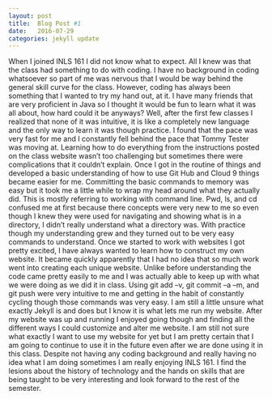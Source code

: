```yaml
---
layout: post
title:  Blog Post #1
date:   2016-07-29
categories: jekyll update
---
```



When I joined INLS 161 I did not know what to expect. All I knew was that the class had something to do with coding. I have no background in coding whatsoever so part of me was nervous that I would be way behind the general skill curve for the class. However, coding has always been something that I wanted to try my hand out, at it. I have many friends that are very proficient in Java so I thought it would be fun to learn what it was all about, how hard could it be anyways? Well, after the first few classes I realized that none of it was intuitive, it is like a completely new language and the only way to learn it was though practice. I found that the pace was very fast for me and I constantly fell behind the pace that Tommy Tester was moving at. Learning how to do everything from the instructions posted on the class website wasn’t too challenging but sometimes there were complications that it couldn’t explain. 
	Once I got in the routine of things and developed a basic understanding of how to use Git Hub and Cloud 9 things became easier for me. Committing the basic commands to memory was easy but it took me a little while to wrap my head around what they actually did.  This is mostly referring to working with command line. Pwd, ls, and cd confused me at first because there concepts were very new to me so even though I knew they were used for navigating and showing what is in a directory, I didn’t really understand what a directory was. With practice though my understanding grew and they turned out to be very easy commands to understand.
	Once we started to work with websites I got pretty excited, I have always wanted to learn how to construct my own website. It became quickly apparently that I had no idea that so much work went into creating each unique website. Unlike before understanding the code came pretty easily to me and I was actually able to keep up with what we were doing as we did it in class. Using git add –v, git commit –a –m, and git push were very intuitive to me and getting in the habit of constantly cycling though those commands was very easy.  I am still a little unsure what exactly Jekyll is and does but I know it is what lets me run my website.
	After my website was up and running I enjoyed going though and finding all the different ways I could customize and alter me website. I am still not sure what exactly I want to use my website for yet but I am pretty certain that I am going to continue to use it in the future even after we are done using it in this class.
	Despite not having any coding background and really having no idea what I am doing sometimes I am really enjoying INLS 161. I find the lesions about the history of technology and the hands on skills that are being taught to be very interesting and look forward to the rest of the semester. 


